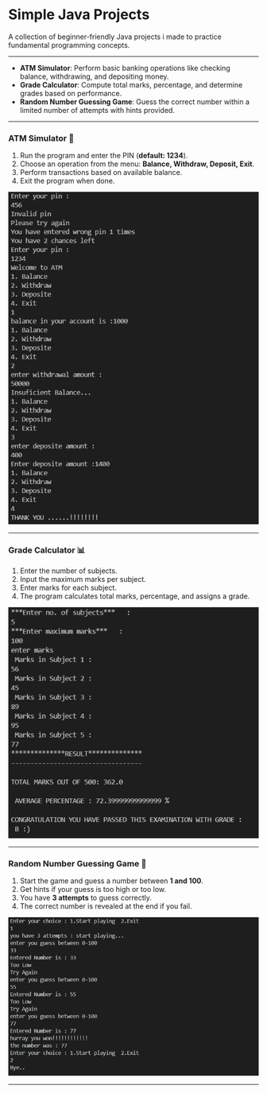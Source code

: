 # Simple Java Projects 

A collection of beginner-friendly Java projects i made to practice fundamental programming concepts.

---

- **ATM Simulator**: Perform basic banking operations like checking balance, withdrawing, and depositing money.
- **Grade Calculator**: Compute total marks, percentage, and determine grades based on performance.
- **Random Number Guessing Game**: Guess the correct number within a limited number of attempts with hints provided.

---

### **ATM Simulator 🏦**
1. Run the program and enter the PIN (**default: 1234**).
2. Choose an operation from the menu: **Balance, Withdraw, Deposit, Exit**.
3. Perform transactions based on available balance.
4. Exit the program when done.

![ATM Simulator Screenshot](public/AtmSimulator.png)




---
### **Grade Calculator 📊**
1. Enter the number of subjects.
2. Input the maximum marks per subject.
3. Enter marks for each subject.
4. The program calculates total marks, percentage, and assigns a grade.

![Grade calculator Screenshot](public/Grade_Calculator.png)

---
### **Random Number Guessing Game 🎲**
1. Start the game and guess a number between **1 and 100**.
2. Get hints if your guess is too high or too low.
3. You have **3 attempts** to guess correctly.
4. The correct number is revealed at the end if you fail.

![number guessing Screenshot](public/numberGussing_game.png)


---
